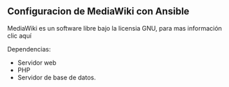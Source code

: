 Configuracion de MediaWiki con Ansible
-----------------------------------------
MediaWiki es un software libre bajo la licensia GNU, para mas información clic aquí

Dependencias:
- Servidor web
- PHP
- Servidor de base de datos.
